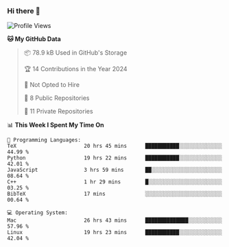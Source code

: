### Hi there 👋

<!--
**huayuan4396/huayuan4396** is a ✨ _special_ ✨ repository because its `README.md` (this file) appears on your GitHub profile.

Here are some ideas to get you started:

- 🔭 I’m currently working on ...
- 🌱 I’m currently learning ...
- 👯 I’m looking to collaborate on ...
- 🤔 I’m looking for help with ...
- 💬 Ask me about ...
- 📫 How to reach me: ...
- 😄 Pronouns: ...
- ⚡ Fun fact: ...
-->

<!--START_SECTION:waka-->
![Profile Views](http://img.shields.io/badge/Profile%20Views-1-blue)

**🐱 My GitHub Data** 

> 📦 78.9 kB Used in GitHub's Storage 
 > 
> 🏆 14 Contributions in the Year 2024
 > 
> 🚫 Not Opted to Hire
 > 
> 📜 8 Public Repositories 
 > 
> 🔑 11 Private Repositories 
 > 
📊 **This Week I Spent My Time On** 

```text
💬 Programming Languages: 
TeX                      20 hrs 45 mins      ███████████░░░░░░░░░░░░░░   44.99 % 
Python                   19 hrs 22 mins      ███████████░░░░░░░░░░░░░░   42.01 % 
JavaScript               3 hrs 59 mins       ██░░░░░░░░░░░░░░░░░░░░░░░   08.64 % 
C++                      1 hr 29 mins        █░░░░░░░░░░░░░░░░░░░░░░░░   03.25 % 
BibTeX                   17 mins             ░░░░░░░░░░░░░░░░░░░░░░░░░   00.64 % 

💻 Operating System: 
Mac                      26 hrs 43 mins      ██████████████░░░░░░░░░░░   57.96 % 
Linux                    19 hrs 23 mins      ███████████░░░░░░░░░░░░░░   42.04 % 
```


<!--END_SECTION:waka-->
